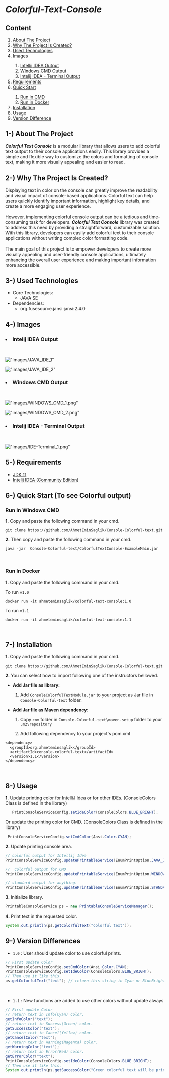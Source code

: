 # <i>Colorful-Text-Console </i> 

## Content
<ol>
        <a href="#about-project"><li>About The Project</li></a>
        <a href="#why-project-created"><li>Why The Project Is Created?</li></a>
        <a href="#used-technologies"><li>Used Technologies</li></a>
        <a href="#image"><li>Images </li></a>
                <ol> 
                        <a href="#intelij-idea-output"><li> Intellij IDEA Output</li></a>
                        <a href="#windows-cmd-output"><li>Windows CMD Output</li></a>
                        <a href="#intelij-idea-terminal-output"> <li>Intelij IDEA - Terminal Output</li>
                </ol>
        </li>
        <a href="#requirements"><li>Requirements</li></a>
         <a href="#quick-start"><li>Quick Start</li></a>
         <ol>
	<a href="#run-in-cmd"><li>Run in CMD</li></a>
        <a href="#run-in-docker"><li>Run in Docker</li></a>
         </ol>
         </li>
        <a href="#installation"><li>Installation</li></a>
        <a href="#usage"><li>Usage</li></a>
        <a href="#version-difference"><li>Version Difference</li></a>
        
</ol>

## <span id="about-project">1-) About The Project</span>

***Colorful Text Console*** is a modular library that allows users to add colorful text output to their console applications easily. This library provides a simple and flexible way to customize the colors and formatting of console text, making it more visually appealing and easier to read.
<br>

## <span id="why-project-created">2-) Why The Project Is Created?</span >
Displaying text in color on the console can greatly improve the readability and visual impact of console-based applications. Colorful text can help users quickly identify important information, highlight key details, and create a more engaging user experience.
<br><br>
However, implementing colorful console output can be a tedious and time-consuming task for developers. ***Colorful Text Console*** library was created to address this need by providing a straightforward, customizable solution. With this library, developers can easily add colorful text to their console applications without writing complex color formatting code.
<br><br>
The main goal of this project is to empower developers to create more visually appealing and user-friendly console applications, ultimately enhancing the overall user experience and making important information more accessible.

## <span id="used-technologies">3-) Used Technologies</span>

* Core Technologies:
    * JAVA SE
* Dependencies:
    * org.fusesource.jansi:jansi:2.4.0
  
  

## <span id="image">4-) Images </span>


### <span id="intelij-idea-output"><li> Intelij IDEA Output </li> </span> 
<br>

!["images/JAVA_IDE_1"](images/JAVA_IDE_1.png) <br>

!["images/JAVA_IDE_2"](images/JAVA_IDE_2.png) <br>


### <span id="windows-cmd-output"><li> Windows CMD Output </li> </span> 
<br>

!["images/WINDOWS_CMD_1.png"](images/WINDOWS_CMD_1.png)
<br> 

!["images/WINDOWS_CMD_2.png"](images/WINDOWS_CMD_2.png)

### <span id="intelij-idea-terminal-output"><li> Intelij IDEA - Terminal Output </li> </span> 
<br>

!["images/IDE-Terminal_1.png"](images/IDE-Terminal_1.png)


## <span id="requirements">5-) Requirements</span>

* <a href="https://www.oracle.com/tr/java/technologies/javase/jdk11-archive-downloads.html">JDK 11</a>
* <a href="https://www.jetbrains.com/idea/download/?section=windows"> Intelij IDEA (Community Edition) </a>


## <span id="quick-start">6-) Quick Start (To see Colorful output)</span>


### <span id="run-in-cmd"> Run In Windows CMD </span>

**1.** Copy and paste the following command in your cmd.
<br>

```
git clone https://github.com/AhmetEminSaglik/Console-Colorful-text.git
```
**2.** Then copy and paste the following command in your cmd.
```
java -jar  Console-Colorful-text/ColorfulTextConsole-ExampleMain.jar
```
<br>

### <span id="run-in-docker"> Run In Docker </span>

**1.** Copy and paste the following command in your cmd.

To run `v1.0`
```
docker run -it ahmeteminsaglik/colorful-text-console:1.0
```

To run `v1.1`
```
docker run -it ahmeteminsaglik/colorful-text-console:1.1
```

<br>

## <span id="installation">7-) Installation </span>
**1.** Copy and paste the following command in your cmd.

```
git clone https://github.com/AhmetEminSaglik/Console-Colorful-text.git
```

**2.** You can select how to import following one of the instructors bellowed.


* **Add Jar file as library:**

    1.  Add `ConsoleColorfulTextModule.jar`  to your project as Jar file in `Console-Colorful-text` folder.

* **Add Jar file as Maven dependency:**

    1. Copy `com` folder in `Console-Colorful-text\maven-setup` folder to your `.m2\repository`
 
    2. Add following dependency to your project's pom.xml


```
<dependency>
  <groupId>org.ahmeteminsaglik</groupId>
  <artifactId>console-colorful-text</artifactId>
  <version>1.1</version>
</dependency>
```
<br>

## <span id="usage">8-) Usage</span>


 **1.** Update printing color for IntelliJ Idea or for other IDEs. (ConsoleColors Class is defined in the library)
```java
   PrintConsoleServiceConfig.setIdeColor(ConsoleColors.BLUE_BRIGHT);
```
Or update the printing color for CMD. (ConsoleColors Class is defined in the library)
```java
 PrintConsoleServiceConfig.setCmdColor(Ansi.Color.CYAN);
 ```
**2.**  Update printing console area. 
```java
// colorful output for Intellij Idea
PrintConsoleServiceConfig.updatePrintableService(EnumPrintOption.JAVA_IDE); 

//  colorful output for CMD
PrintConsoleServiceConfig.updatePrintableService(EnumPrintOption.WINDOWS_CMD);    

// standard output for anything.
PrintConsoleServiceConfig.updatePrintableService(EnumPrintOption.STANDARD);
```
**3.** Initialize library.
```java
PrintableConsoleService ps = new PrintableConsoleServiceManager();
```
**4.**  Print text in the requested color.
```java
System.out.println(ps.getColorfulText("colorful text"));
```
  
## <a id="version-difference">9-) Version Differences</a>

* `1.0` : User should update color to use colorful prints.

```java
// First update Color
PrintConsoleServiceConfig.setCmdColor(Ansi.Color.CYAN);
PrintConsoleServiceConfig.setIdeColor(ConsoleColors.BLUE_BRIGHT);
// Then use it like this.
ps.getColorfulText("text"); // return this string in Cyan or BlueBright color. Depends on selected color.
```
<br>

* `1.1` : New functions are added to use other colors without update always

```java
// First update Color
// return text in Info(Cyan) color.
getInfoColor("text"); 
// return text in Success(Green) color.
getSuccessColor("text");
// return text in Cancel(Yellow) color.
getCancelColor("text");
// return text in Warning(Magenta) color.
getWarningColor("text");
// return text in Error(Red) color.
getErrorColor("text");
PrintConsoleServiceConfig.setIdeColor(ConsoleColors.BLUE_BRIGHT);
// Then use it like this.
System.out.println(ps.getSuccessColor("Green colorful text will be printed."));
```
